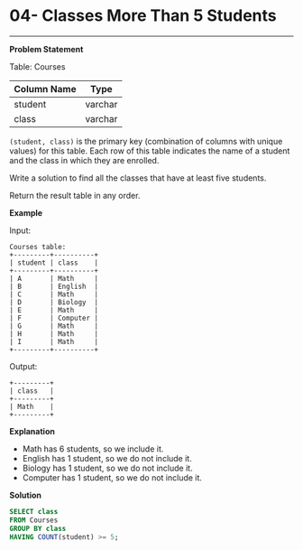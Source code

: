 # 04- Classes More Than 5 Students

---

**Problem Statement**

Table: Courses

| Column Name | Type    |
|-------------|---------|
| student     | varchar |
| class       | varchar |

`(student, class)` is the primary key (combination of columns with unique values) for this table. Each row of this table indicates the name of a student and the class in which they are enrolled.

Write a solution to find all the classes that have at least five students.

Return the result table in any order.

**Example**

Input:
```
Courses table:
+---------+----------+
| student | class    |
+---------+----------+
| A       | Math     |
| B       | English  |
| C       | Math     |
| D       | Biology  |
| E       | Math     |
| F       | Computer |
| G       | Math     |
| H       | Math     |
| I       | Math     |
+---------+----------+
```

Output:
```
+---------+
| class   |
+---------+
| Math    |
+---------+
```

**Explanation**

- Math has 6 students, so we include it.
- English has 1 student, so we do not include it.
- Biology has 1 student, so we do not include it.
- Computer has 1 student, so we do not include it.

**Solution**

```sql
SELECT class
FROM Courses
GROUP BY class
HAVING COUNT(student) >= 5;
```


